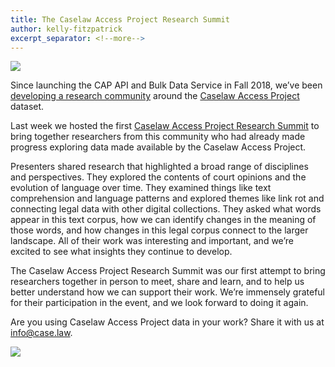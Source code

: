 ```yaml
---
title: The Caselaw Access Project Research Summit
author: kelly-fitzpatrick
excerpt_separator: <!--more-->
---
```

![](https://lil-blog-media.s3.amazonaws.com/2.png)

Since launching the CAP API and Bulk Data Service in Fall 2018, we’ve been [developing a research community](https://lil.law.harvard.edu/blog/2019/03/18/developing-the-cap-research-community/) around the [Caselaw Access Project](https://case.law/) dataset.

Last week we hosted the first [Caselaw Access Project Research Summit](https://docs.google.com/document/d/1V0BQJtC5sNLYdoNYO6qV1b1yRh4NwwJduUqBPwE8Pt4/edit#) to bring together researchers from this community who had already made progress exploring data made available by the Caselaw Access Project.

<!--more-->

Presenters shared research that highlighted a broad range of disciplines and perspectives. They explored the contents of court opinions and the evolution of language over time. They examined things like text comprehension and language patterns and explored themes like link rot and connecting legal data with other digital collections. They asked what words appear in this text corpus, how we can identify changes in the meaning of those words, and how changes in this legal corpus connect to the larger landscape. All of their work was interesting and important, and we’re excited to see what insights they continue to develop.  

The Caselaw Access Project Research Summit was our first attempt to bring researchers together in person to meet, share and learn, and to help us better understand how we can support their work. We’re immensely grateful for their participation in the event, and we look forward to doing it again.

Are you using Caselaw Access Project data in your work? Share it with us at info@case.law.

![](https://lil-blog-media.s3.amazonaws.com/1.png)

